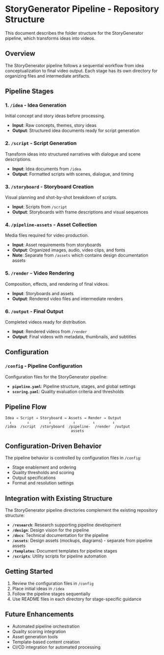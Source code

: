 # StoryGenerator Pipeline - Repository Structure

This document describes the folder structure for the StoryGenerator pipeline, which transforms ideas into videos.

## Overview

The StoryGenerator pipeline follows a sequential workflow from idea conceptualization to final video output. Each stage has its own directory for organizing files and intermediate artifacts.

## Pipeline Stages

### 1. `/idea` - Idea Generation
Initial concept and story ideas before processing.
- **Input**: Raw concepts, themes, story ideas
- **Output**: Structured idea documents ready for script generation

### 2. `/script` - Script Generation
Transform ideas into structured narratives with dialogue and scene descriptions.
- **Input**: Idea documents from `/idea`
- **Output**: Formatted scripts with scenes, dialogue, and timing

### 3. `/storyboard` - Storyboard Creation
Visual planning and shot-by-shot breakdown of scripts.
- **Input**: Scripts from `/script`
- **Output**: Storyboards with frame descriptions and visual sequences

### 4. `/pipeline-assets` - Asset Collection
Media files required for video production.
- **Input**: Asset requirements from storyboards
- **Output**: Organized images, audio, video clips, and fonts
- **Note**: Separate from `/assets` which contains design documentation assets

### 5. `/render` - Video Rendering
Composition, effects, and rendering of final videos.
- **Input**: Storyboards and assets
- **Output**: Rendered video files and intermediate renders

### 6. `/output` - Final Output
Completed videos ready for distribution.
- **Input**: Rendered videos from `/render`
- **Output**: Final videos with metadata, thumbnails, and subtitles

## Configuration

### `/config` - Pipeline Configuration

Configuration files for the StoryGenerator pipeline:

- **`pipeline.yaml`**: Pipeline structure, stages, and global settings
- **`scoring.yaml`**: Quality evaluation criteria and thresholds

## Pipeline Flow

```
Idea → Script → Storyboard → Assets → Render → Output
  ↓       ↓         ↓          ↓        ↓        ↓
/idea  /script  /storyboard  /pipeline-  /render  /output
                              assets
```

## Configuration-Driven Behavior

The pipeline behavior is controlled by configuration files in `/config`:
- Stage enablement and ordering
- Quality thresholds and scoring
- Output specifications
- Format and resolution settings

## Integration with Existing Structure

The StoryGenerator pipeline directories complement the existing repository structure:
- **`/research`**: Research supporting pipeline development
- **`/design`**: Design vision for the pipeline
- **`/docs`**: Technical documentation for the pipeline
- **`/assets`**: Design assets (mockups, diagrams) - separate from pipeline assets
- **`/templates`**: Document templates for pipeline stages
- **`/scripts`**: Utility scripts for pipeline automation

## Getting Started

1. Review the configuration files in `/config`
2. Place initial ideas in `/idea`
3. Follow the pipeline stages sequentially
4. Use README files in each directory for stage-specific guidance

## Future Enhancements

- Automated pipeline orchestration
- Quality scoring integration
- Asset generation tools
- Template-based content creation
- CI/CD integration for automated processing
